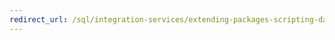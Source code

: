 ```yaml
---
redirect_url: /sql/integration-services/extending-packages-scripting-data-flow-script-component-examples/additional-script-component-examples?toc=%2fsql%2fintegration-services%2fextending-packages-scripting-data-flow-script-component-examples%2ftoc.json
---
```

